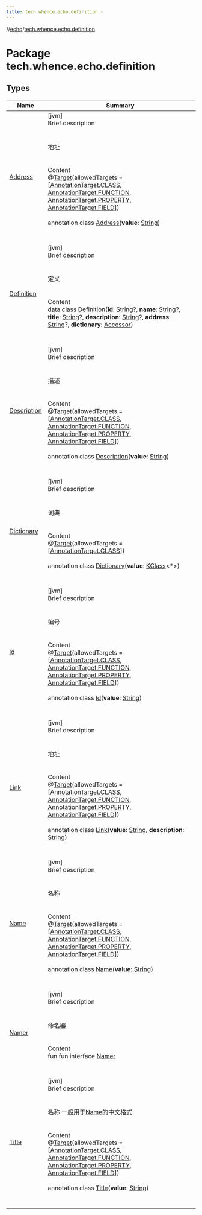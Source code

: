 ```yaml
---
title: tech.whence.echo.definition -
---
```

//[echo](../index.md)/[tech.whence.echo.definition](index.md)



# Package tech.whence.echo.definition  


## Types  
  
|  Name|  Summary| 
|---|---|
| [Address](-address/index.md)| [jvm]  <br>Brief description  <br><br><br>地址<br><br>  <br>Content  <br>@[Target](https://kotlinlang.org/api/latest/jvm/stdlib/kotlin.annotation/-target/index.html)(allowedTargets = [[AnnotationTarget.CLASS](https://kotlinlang.org/api/latest/jvm/stdlib/kotlin.annotation/-annotation-target/-c-l-a-s-s/index.html), [AnnotationTarget.FUNCTION](https://kotlinlang.org/api/latest/jvm/stdlib/kotlin.annotation/-annotation-target/-f-u-n-c-t-i-o-n/index.html), [AnnotationTarget.PROPERTY](https://kotlinlang.org/api/latest/jvm/stdlib/kotlin.annotation/-annotation-target/-p-r-o-p-e-r-t-y/index.html), [AnnotationTarget.FIELD](https://kotlinlang.org/api/latest/jvm/stdlib/kotlin.annotation/-annotation-target/-f-i-e-l-d/index.html)])  <br>  <br>annotation class [Address](-address/index.md)(**value**: [String](https://kotlinlang.org/api/latest/jvm/stdlib/kotlin/-string/index.html))  <br><br><br>
| [Definition](-definition/index.md)| [jvm]  <br>Brief description  <br><br><br>定义<br><br>  <br>Content  <br>data class [Definition](-definition/index.md)(**id**: [String](https://kotlinlang.org/api/latest/jvm/stdlib/kotlin/-string/index.html)?, **name**: [String](https://kotlinlang.org/api/latest/jvm/stdlib/kotlin/-string/index.html)?, **title**: [String](https://kotlinlang.org/api/latest/jvm/stdlib/kotlin/-string/index.html)?, **description**: [String](https://kotlinlang.org/api/latest/jvm/stdlib/kotlin/-string/index.html)?, **address**: [String](https://kotlinlang.org/api/latest/jvm/stdlib/kotlin/-string/index.html)?, **dictionary**: [Accessor](../tech.whence.echo.container.accessor/-accessor/index.md))  <br><br><br>
| [Description](-description/index.md)| [jvm]  <br>Brief description  <br><br><br>描述<br><br>  <br>Content  <br>@[Target](https://kotlinlang.org/api/latest/jvm/stdlib/kotlin.annotation/-target/index.html)(allowedTargets = [[AnnotationTarget.CLASS](https://kotlinlang.org/api/latest/jvm/stdlib/kotlin.annotation/-annotation-target/-c-l-a-s-s/index.html), [AnnotationTarget.FUNCTION](https://kotlinlang.org/api/latest/jvm/stdlib/kotlin.annotation/-annotation-target/-f-u-n-c-t-i-o-n/index.html), [AnnotationTarget.PROPERTY](https://kotlinlang.org/api/latest/jvm/stdlib/kotlin.annotation/-annotation-target/-p-r-o-p-e-r-t-y/index.html), [AnnotationTarget.FIELD](https://kotlinlang.org/api/latest/jvm/stdlib/kotlin.annotation/-annotation-target/-f-i-e-l-d/index.html)])  <br>  <br>annotation class [Description](-description/index.md)(**value**: [String](https://kotlinlang.org/api/latest/jvm/stdlib/kotlin/-string/index.html))  <br><br><br>
| [Dictionary](-dictionary/index.md)| [jvm]  <br>Brief description  <br><br><br>词典<br><br>  <br>Content  <br>@[Target](https://kotlinlang.org/api/latest/jvm/stdlib/kotlin.annotation/-target/index.html)(allowedTargets = [[AnnotationTarget.CLASS](https://kotlinlang.org/api/latest/jvm/stdlib/kotlin.annotation/-annotation-target/-c-l-a-s-s/index.html)])  <br>  <br>annotation class [Dictionary](-dictionary/index.md)(**value**: [KClass](https://kotlinlang.org/api/latest/jvm/stdlib/kotlin.reflect/-k-class/index.html)<*>)  <br><br><br>
| [Id](-id/index.md)| [jvm]  <br>Brief description  <br><br><br>编号<br><br>  <br>Content  <br>@[Target](https://kotlinlang.org/api/latest/jvm/stdlib/kotlin.annotation/-target/index.html)(allowedTargets = [[AnnotationTarget.CLASS](https://kotlinlang.org/api/latest/jvm/stdlib/kotlin.annotation/-annotation-target/-c-l-a-s-s/index.html), [AnnotationTarget.FUNCTION](https://kotlinlang.org/api/latest/jvm/stdlib/kotlin.annotation/-annotation-target/-f-u-n-c-t-i-o-n/index.html), [AnnotationTarget.PROPERTY](https://kotlinlang.org/api/latest/jvm/stdlib/kotlin.annotation/-annotation-target/-p-r-o-p-e-r-t-y/index.html), [AnnotationTarget.FIELD](https://kotlinlang.org/api/latest/jvm/stdlib/kotlin.annotation/-annotation-target/-f-i-e-l-d/index.html)])  <br>  <br>annotation class [Id](-id/index.md)(**value**: [String](https://kotlinlang.org/api/latest/jvm/stdlib/kotlin/-string/index.html))  <br><br><br>
| [Link](-link/index.md)| [jvm]  <br>Brief description  <br><br><br>地址<br><br>  <br>Content  <br>@[Target](https://kotlinlang.org/api/latest/jvm/stdlib/kotlin.annotation/-target/index.html)(allowedTargets = [[AnnotationTarget.CLASS](https://kotlinlang.org/api/latest/jvm/stdlib/kotlin.annotation/-annotation-target/-c-l-a-s-s/index.html), [AnnotationTarget.FUNCTION](https://kotlinlang.org/api/latest/jvm/stdlib/kotlin.annotation/-annotation-target/-f-u-n-c-t-i-o-n/index.html), [AnnotationTarget.PROPERTY](https://kotlinlang.org/api/latest/jvm/stdlib/kotlin.annotation/-annotation-target/-p-r-o-p-e-r-t-y/index.html), [AnnotationTarget.FIELD](https://kotlinlang.org/api/latest/jvm/stdlib/kotlin.annotation/-annotation-target/-f-i-e-l-d/index.html)])  <br>  <br>annotation class [Link](-link/index.md)(**value**: [String](https://kotlinlang.org/api/latest/jvm/stdlib/kotlin/-string/index.html), **description**: [String](https://kotlinlang.org/api/latest/jvm/stdlib/kotlin/-string/index.html))  <br><br><br>
| [Name](-name/index.md)| [jvm]  <br>Brief description  <br><br><br>名称<br><br>  <br>Content  <br>@[Target](https://kotlinlang.org/api/latest/jvm/stdlib/kotlin.annotation/-target/index.html)(allowedTargets = [[AnnotationTarget.CLASS](https://kotlinlang.org/api/latest/jvm/stdlib/kotlin.annotation/-annotation-target/-c-l-a-s-s/index.html), [AnnotationTarget.FUNCTION](https://kotlinlang.org/api/latest/jvm/stdlib/kotlin.annotation/-annotation-target/-f-u-n-c-t-i-o-n/index.html), [AnnotationTarget.PROPERTY](https://kotlinlang.org/api/latest/jvm/stdlib/kotlin.annotation/-annotation-target/-p-r-o-p-e-r-t-y/index.html), [AnnotationTarget.FIELD](https://kotlinlang.org/api/latest/jvm/stdlib/kotlin.annotation/-annotation-target/-f-i-e-l-d/index.html)])  <br>  <br>annotation class [Name](-name/index.md)(**value**: [String](https://kotlinlang.org/api/latest/jvm/stdlib/kotlin/-string/index.html))  <br><br><br>
| [Namer](-namer/index.md)| [jvm]  <br>Brief description  <br><br><br>命名器<br><br>  <br>Content  <br>fun fun interface [Namer](-namer/index.md)  <br><br><br>
| [Title](-title/index.md)| [jvm]  <br>Brief description  <br><br><br>名称 一般用于[Name](-name/index.md)的中文格式<br><br>  <br>Content  <br>@[Target](https://kotlinlang.org/api/latest/jvm/stdlib/kotlin.annotation/-target/index.html)(allowedTargets = [[AnnotationTarget.CLASS](https://kotlinlang.org/api/latest/jvm/stdlib/kotlin.annotation/-annotation-target/-c-l-a-s-s/index.html), [AnnotationTarget.FUNCTION](https://kotlinlang.org/api/latest/jvm/stdlib/kotlin.annotation/-annotation-target/-f-u-n-c-t-i-o-n/index.html), [AnnotationTarget.PROPERTY](https://kotlinlang.org/api/latest/jvm/stdlib/kotlin.annotation/-annotation-target/-p-r-o-p-e-r-t-y/index.html), [AnnotationTarget.FIELD](https://kotlinlang.org/api/latest/jvm/stdlib/kotlin.annotation/-annotation-target/-f-i-e-l-d/index.html)])  <br>  <br>annotation class [Title](-title/index.md)(**value**: [String](https://kotlinlang.org/api/latest/jvm/stdlib/kotlin/-string/index.html))  <br><br><br>

